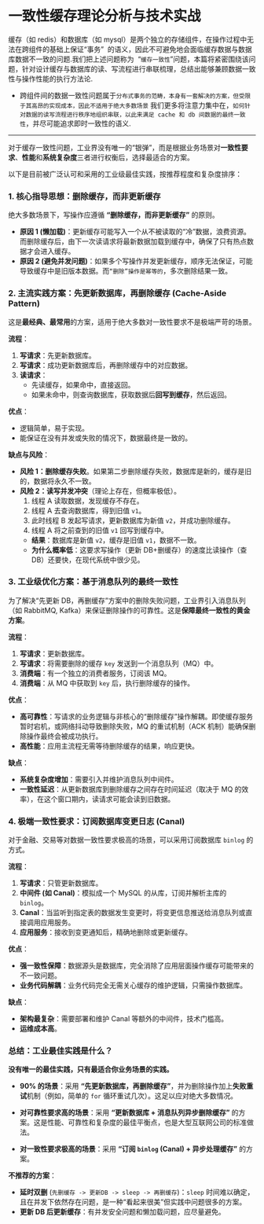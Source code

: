 # 一致性缓存理论分析与技术实战

缓存（如 redis）和数据库（如 mysql）是两个独立的存储组件，在操作过程中无法在跨组件的基础上保证“事务”  的语义，因此不可避免地会面临缓存数据与数据库数据不一致的问题.我们把上述问题称为  “`缓存一致性`”问题，本篇将紧密围绕该问题，针对设计缓存与数据库的读、写流程进行串联梳理，总结出能够兼顾数据一致性与操作性能的执行方法论.

- 跨组件间的数据一致性问题属于`分布式事务的范畴，本身有一套解决的方案，但受限于其高昂的实现成本，因此不适用于绝大多数场景`
  我们更多将注意力集中在，`如何针对数据的读写流程进行秩序地组织串联，以此来满足 cache 和 db 间数据的最终一致性`，并尽可能追求即时一致性的语义.

---

对于缓存一致性问题，工业界没有唯一的“银弹”，而是根据业务场景对**一致性要求**、**性能**和**系统复杂度**三者进行权衡后，选择最适合的方案。

以下是目前被广泛认可和采用的工业级最佳实践，按推荐程度和复杂度排序：

### 1. 核心指导思想：删除缓存，而非更新缓存

绝大多数场景下，写操作应遵循 **“删除缓存，而非更新缓存”** 的原则。

- **原因 1 (懒加载)**：更新缓存可能写入一个从不被读取的“冷”数据，浪费资源。而删除缓存后，由下一次读请求将最新数据加载到缓存中，确保了只有热点数据才会进入缓存。
- **原因 2 (避免并发问题)**：如果多个写操作并发更新缓存，顺序无法保证，可能导致缓存中是旧版本数据。而`“删除”操作是幂等的`，多次删除结果一致。

### 2. 主流实践方案：先更新数据库，再删除缓存 (Cache-Aside Pattern)

这是**最经典、最常用**的方案，适用于绝大多数对一致性要求不是极端严苛的场景。

**流程**：

1.  **写请求**：先更新数据库。
2.  **写请求**：成功更新数据库后，再删除缓存中的对应数据。
3.  **读请求**：
    - 先读缓存，如果命中，直接返回。
    - 如果未命中，则查询数据库，获取数据后**回写到缓存**，然后返回。

**优点**：

- 逻辑简单，易于实现。
- 能保证在没有并发或失败的情况下，数据最终是一致的。

**缺点与风险**：

- **风险 1：删除缓存失败**。如果第二步删除缓存失败，数据库是新的，缓存是旧的，数据将永久不一致。
- **风险 2：读写并发冲突**（理论上存在，但概率极低）。
  1.  线程 A 读取数据，发现缓存不存在。
  2.  线程 A 去查询数据库，得到旧值 `v1`。
  3.  此时线程 B 发起写请求，更新数据库为新值 `v2`，并成功删除缓存。
  4.  线程 A 将之前查到的旧值 `v1` 回写到缓存中。
  - **结果**：数据库是新值 `v2`，缓存是旧值 `v1`，数据不一致。
  - **为什么概率低**：这要求写操作（更新 DB+删缓存）的速度比读操作（查 DB）还要快，在现代系统中很少见。

### 3. 工业级优化方案：基于消息队列的最终一致性

为了解决“先更新 DB，再删缓存”方案中的删除失败问题，工业界引入消息队列（如 RabbitMQ, Kafka）来保证删除操作的可靠性。这是**保障最终一致性的黄金方案**。

**流程**：

1.  **写请求**：更新数据库。
2.  **写请求**：将需要删除的缓存 `key` 发送到一个消息队列（MQ）中。
3.  **消费端**：有一个独立的消费者服务，订阅该 MQ。
4.  **消费端**：从 MQ 中获取到 `key` 后，执行删除缓存的操作。

**优点**：

- **高可靠性**：写请求的业务逻辑与非核心的“删除缓存”操作解耦。即使缓存服务暂时宕机，或网络抖动导致删除失败，MQ 的重试机制（ACK 机制）能确保删除操作最终会被成功执行。
- **高性能**：应用主流程无需等待删除缓存的结果，响应更快。

**缺点**：

- **系统复杂度增加**：需要引入并维护消息队列中间件。
- **一致性延迟**：从更新数据库到删除缓存之间存在时间延迟（取决于 MQ 的效率），在这个窗口期内，读请求可能会读到旧数据。

### 4. 极端一致性要求：订阅数据库变更日志 (Canal)

对于金融、交易等对数据一致性要求极高的场景，可以采用订阅数据库 `binlog` 的方式。

**流程**：

1.  **写请求**：只管更新数据库。
2.  **中间件 (如 Canal)**：模拟成一个 MySQL 的从库，订阅并解析主库的 `binlog`。
3.  **Canal**：当监听到指定表的数据发生变更时，将变更信息推送给消息队列或直接调用应用服务。
4.  **应用服务**：接收到变更通知后，精确地删除或更新缓存。

**优点**：

- **强一致性保障**：数据源头是数据库，完全消除了应用层面操作缓存可能带来的不一致问题。
- **业务代码解耦**：业务代码完全无需关心缓存的维护逻辑，只需操作数据库。

**缺点**：

- **架构最复杂**：需要部署和维护 Canal 等额外的中间件，技术门槛高。
- **运维成本高**。

### 总结：工业最佳实践是什么？

**没有唯一的最佳实践，只有最适合你业务场景的实践。**

- **90% 的场景**：采用 **“先更新数据库，再删除缓存”**，并为删除操作加上**失败重试**机制（例如，简单的 `for` 循环重试几次）。这足以应对绝大多数情况。

- **对可靠性要求高的场景**：采用 **“更新数据库 + 消息队列异步删除缓存”** 的方案。这是性能、可靠性和复杂度的最佳平衡点，也是大型互联网公司的标准做法。

- **对一致性要求极高的场景**：采用 **“订阅 `binlog` (Canal) + 异步处理缓存”** 的方案。

**不推荐的方案**：

- **延时双删** (`先删缓存 -> 更新DB -> sleep -> 再删缓存`)：`sleep` 时间难以确定，且在并发下依然存在问题，是一种“看起来很美”但实践中问题很多的方案。
- **更新 DB 后更新缓存**：有并发安全问题和懒加载问题，应尽量避免。
